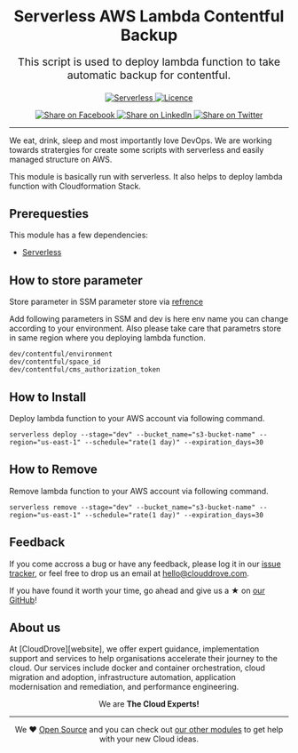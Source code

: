 <h1 align='center'>Serverless AWS Lambda Contentful Backup</h1><p align='center' style='font-size: 1.2rem;'> This script is used to deploy lambda function to take automatic backup for contentful. </p>	<p align="center"><a href="https://serverless.com"><img src="https://img.shields.io/badge/Serverless-v1.56-red" alt="Serverless"> </a><a href="LICENSE.md"><img src="https://img.shields.io/badge/License-MIT-blue.svg" alt="Licence"></a></p><p align='center'>	<a href='https://facebook.com/sharer/sharer.php?u=https://github.com/clouddrove/serverless-aws-lambda-contentful-backup'>	  <img title='Share on Facebook' src='https://user-images.githubusercontent.com/50652676/62817743-4f64cb80-bb59-11e9-90c7-b057252ded50.png' />	</a>	<a href='https://www.linkedin.com/shareArticle?mini=true&title=Serverless+AWS+Lambda+Contentful+Backup&url=https://github.com/clouddrove/serverless-aws-lambda-contentful-backup'>	  <img title='Share on LinkedIn' src='https://user-images.githubusercontent.com/50652676/62817742-4e339e80-bb59-11e9-87b9-a1f68cae1049.png' />	</a>	<a href='https://twitter.com/intent/tweet/?text=Serverless+AWS+Lambda+Contentful+Backup&url=https://github.com/clouddrove/serverless-aws-lambda-contentful-backup'>	  <img title='Share on Twitter' src='https://user-images.githubusercontent.com/50652676/62817740-4c69db00-bb59-11e9-8a79-3580fbbf6d5c.png' />	</a>	</p>	<hr>

We eat, drink, sleep and most importantly love DevOps. We are working towards stratergies for create some scripts with serverless and easily managed structure on AWS.

This module is basically run with serverless. It also helps to deploy lambda function with Cloudformation Stack.

## Prerequesties
This module has a few dependencies:

- [Serverless](https://serverless.com/framework/docs/providers/aws/guide/installation/)

## How to store parameter
Store parameter in SSM parameter store via [refrence](https://docs.aws.amazon.com/systems-manager/latest/userguide/parameter-create-console.html)

Add following parameters in SSM and dev is here env name you can change according to your environment. Also please take care that parametrs store in same region where you deploying lambda function.
```hcl
dev/contentful/environment
dev/contentful/space_id
dev/contentful/cms_authorization_token
```

## How to Install

Deploy lambda function to your AWS account via following command.

```
serverless deploy --stage="dev" --bucket_name="s3-bucket-name" --region="us-east-1" --schedule="rate(1 day)" --expiration_days=30
```

## How to Remove

Remove lambda function to your AWS account via following command.

```
serverless remove --stage="dev" --bucket_name="s3-bucket-name" --region="us-east-1" --schedule="rate(1 day)" --expiration_days=30
```

## Feedback
If you come accross a bug or have any feedback, please log it in our [issue tracker](https://github.com/clouddrove/serverless-contentful-automatic-backup/issues), or feel free to drop us an email at [hello@clouddrove.com](mailto:hello@clouddrove.com).

If you have found it worth your time, go ahead and give us a ★ on [our GitHub](https://github.com/clouddrove/serverless-contentful-automatic-backup)!

## About us

At [CloudDrove][website], we offer expert guidance, implementation support and services to help organisations accelerate their journey to the cloud. Our services include docker and container orchestration, cloud migration and adoption, infrastructure automation, application modernisation and remediation, and performance engineering.

<p align="center">We are <b> The Cloud Experts!</b></p>
<hr />
<p align="center">We ❤️  <a href="https://github.com/clouddrove">Open Source</a> and you can check out <a href="https://github.com/clouddrove/serverless-contentful-automatic-backup">our other modules</a> to get help with your new Cloud ideas.</p>
